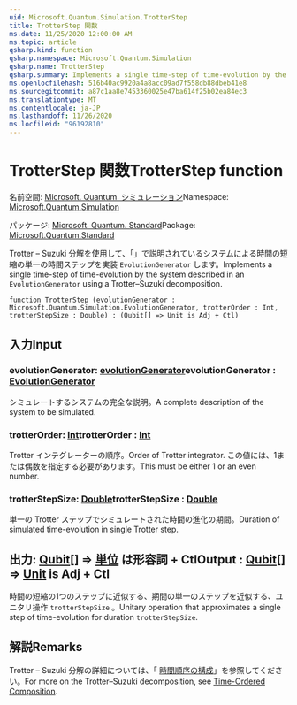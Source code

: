 ```yaml
---
uid: Microsoft.Quantum.Simulation.TrotterStep
title: TrotterStep 関数
ms.date: 11/25/2020 12:00:00 AM
ms.topic: article
qsharp.kind: function
qsharp.namespace: Microsoft.Quantum.Simulation
qsharp.name: TrotterStep
qsharp.summary: Implements a single time-step of time-evolution by the system described in an `EvolutionGenerator` using a Trotter–Suzuki decomposition.
ms.openlocfilehash: 516b40ac9920a4a8acc09ad7f558db88dbeb41e8
ms.sourcegitcommit: a87c1aa8e7453360025e47ba614f25b02ea84ec3
ms.translationtype: MT
ms.contentlocale: ja-JP
ms.lasthandoff: 11/26/2020
ms.locfileid: "96192810"
---
```

# <a name="trotterstep-function"></a><span data-ttu-id="03f2f-102">TrotterStep 関数</span><span class="sxs-lookup"><span data-stu-id="03f2f-102">TrotterStep function</span></span>

<span data-ttu-id="03f2f-103">名前空間: [Microsoft. Quantum. シミュレーション](xref:Microsoft.Quantum.Simulation)</span><span class="sxs-lookup"><span data-stu-id="03f2f-103">Namespace: [Microsoft.Quantum.Simulation](xref:Microsoft.Quantum.Simulation)</span></span>

<span data-ttu-id="03f2f-104">パッケージ: [Microsoft. Quantum. Standard](https://nuget.org/packages/Microsoft.Quantum.Standard)</span><span class="sxs-lookup"><span data-stu-id="03f2f-104">Package: [Microsoft.Quantum.Standard](https://nuget.org/packages/Microsoft.Quantum.Standard)</span></span>


<span data-ttu-id="03f2f-105">Trotter – Suzuki 分解を使用して、「」で説明されているシステムによる時間の短縮の単一の時間ステップを実装 `EvolutionGenerator` します。</span><span class="sxs-lookup"><span data-stu-id="03f2f-105">Implements a single time-step of time-evolution by the system described in an `EvolutionGenerator` using a Trotter–Suzuki decomposition.</span></span>

```qsharp
function TrotterStep (evolutionGenerator : Microsoft.Quantum.Simulation.EvolutionGenerator, trotterOrder : Int, trotterStepSize : Double) : (Qubit[] => Unit is Adj + Ctl)
```


## <a name="input"></a><span data-ttu-id="03f2f-106">入力</span><span class="sxs-lookup"><span data-stu-id="03f2f-106">Input</span></span>

### <a name="evolutiongenerator--evolutiongenerator"></a><span data-ttu-id="03f2f-107">evolutionGenerator: [evolutionGenerator](xref:Microsoft.Quantum.Simulation.EvolutionGenerator)</span><span class="sxs-lookup"><span data-stu-id="03f2f-107">evolutionGenerator : [EvolutionGenerator](xref:Microsoft.Quantum.Simulation.EvolutionGenerator)</span></span>

<span data-ttu-id="03f2f-108">シミュレートするシステムの完全な説明。</span><span class="sxs-lookup"><span data-stu-id="03f2f-108">A complete description of the system to be simulated.</span></span>


### <a name="trotterorder--int"></a><span data-ttu-id="03f2f-109">trotterOrder: [Int](xref:microsoft.quantum.lang-ref.int)</span><span class="sxs-lookup"><span data-stu-id="03f2f-109">trotterOrder : [Int](xref:microsoft.quantum.lang-ref.int)</span></span>

<span data-ttu-id="03f2f-110">Trotter インテグレーターの順序。</span><span class="sxs-lookup"><span data-stu-id="03f2f-110">Order of Trotter integrator.</span></span> <span data-ttu-id="03f2f-111">この値には、1または偶数を指定する必要があります。</span><span class="sxs-lookup"><span data-stu-id="03f2f-111">This must be either 1 or an even number.</span></span>


### <a name="trotterstepsize--double"></a><span data-ttu-id="03f2f-112">trotterStepSize: [Double](xref:microsoft.quantum.lang-ref.double)</span><span class="sxs-lookup"><span data-stu-id="03f2f-112">trotterStepSize : [Double](xref:microsoft.quantum.lang-ref.double)</span></span>

<span data-ttu-id="03f2f-113">単一の Trotter ステップでシミュレートされた時間の進化の期間。</span><span class="sxs-lookup"><span data-stu-id="03f2f-113">Duration of simulated time-evolution in single Trotter step.</span></span>



## <a name="output--qubit--unit--is-adj--ctl"></a><span data-ttu-id="03f2f-114">出力: [Qubit](xref:microsoft.quantum.lang-ref.qubit)[] => [単位](xref:microsoft.quantum.lang-ref.unit)  は形容詞 + Ctl</span><span class="sxs-lookup"><span data-stu-id="03f2f-114">Output : [Qubit](xref:microsoft.quantum.lang-ref.qubit)[] => [Unit](xref:microsoft.quantum.lang-ref.unit)  is Adj + Ctl</span></span>

<span data-ttu-id="03f2f-115">時間の短縮の1つのステップに近似する、期間の単一のステップを近似する、ユニタリ操作 `trotterStepSize` 。</span><span class="sxs-lookup"><span data-stu-id="03f2f-115">Unitary operation that approximates a single step of time-evolution for duration `trotterStepSize`.</span></span>

## <a name="remarks"></a><span data-ttu-id="03f2f-116">解説</span><span class="sxs-lookup"><span data-stu-id="03f2f-116">Remarks</span></span>

<span data-ttu-id="03f2f-117">Trotter – Suzuki 分解の詳細については、「 [時間順序の構成](/quantum/libraries/control-flow#time-ordered-composition)」を参照してください。</span><span class="sxs-lookup"><span data-stu-id="03f2f-117">For more on the Trotter–Suzuki decomposition, see [Time-Ordered Composition](/quantum/libraries/control-flow#time-ordered-composition).</span></span>